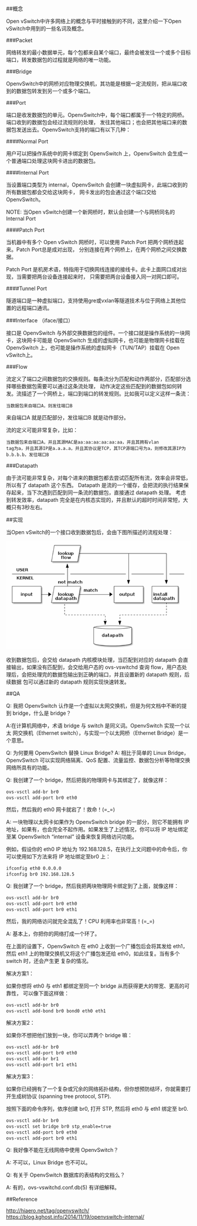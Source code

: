 ##概念

Open vSwitch中许多网络上的概念与平时接触到的不同，这里介绍一下Open
vSwitch中用到的一些名词及概念。

###Packet

网络转发的最小数据单元，每个包都来自某个端口，最终会被发往一个或多个目标端口，转发数据包的过程就是网络的唯一功能。

###Bridge

OpenvSwitch中的网桥对应物理交换机，其功能是根据一定流规则，把从端口收到的数据包转发到另一个或多个端口。

###Port

端口是收发数据包的单元。OpenvSwitch中，每个端口都属于一个特定的网桥。端口收到的数据包会经过流规则的处理，
发往其他端口；也会把其他端口来的数据包发送出去。OpenvSwitch支持的端口有以下几种：

####Normal Port

用户可以把操作系统中的网卡绑定到 OpenvSwitch 上，OpenvSwitch 会生成一个普通端口处理这块网卡进出的数据包。

####Internal Port

当设置端口类型为 internal，OpenvSwitch 会创建一块虚拟网卡，此端口收到的所有数据包都会交给这块网卡，
网卡发出的包会通过这个端口交给 OpenvSwitch。

NOTE: 当Open vSwitch创建一个新网桥时，默认会创建一个与网桥同名的 Internal Port

####Patch Port

当机器中有多个 Open vSwitch 网桥时，可以使用 Patch Port 把两个网桥连起来。Patch Port总是成对出现，
分别连接在两个网桥上，在两个网桥之间交换数据。

Patch Port 是机房术语，特指用于切换网线连接的接线卡。此卡上面网口成对出现，当需要把两台设备连接起来时，
只需要把两台设备接入同一对网口即可。

####Tunnel Port

隧道端口是一种虚拟端口，支持使用gre或vxlan等隧道技术与位于网络上其他位置的远程端口通讯。

###Interface （iface/接口）

接口是 OpenvSwitch 与外部交换数据包的组件。一个接口就是操作系统的一块网卡，这块网卡可能是 OpenvSwitch
生成的虚拟网卡，也可能是物理网卡挂载在 OpenvSwitch 上，也可能是操作系统的虚拟网卡（TUN/TAP）挂载在
Open vSwitch上。

###Flow

流定义了端口之间数据包的交换规则。每条流分为匹配和动作两部分，匹配部分选择哪些数据包需要可以通过这条流处理，
动作决定这些匹配到的数据包如何转发。流描述了一个网桥上，端口到端口的转发规则。比如我可以定义这样一条流：

    当数据包来自端口A，则发往端口B

来自端口A 就是匹配部分，发往端口B 就是动作部分。

流的定义可能非常复杂，比如：

    当数据包来自端口A，并且其源MAC是aa:aa:aa:aa:aa:aa，并且其拥有vlan
    tag为a，并且其源IP是a.a.a.a，并且其协议是TCP，其TCP源端口号为a，则修改其源IP为b.b.b.b，发往端口B

###Datapath

由于流可能非常复杂，对每个进来的数据包都去尝试匹配所有流，效率会非常低，所以有了 datapath 这个东西。
Datapath 是流的一个缓存，会把流的执行结果保存起来，当下次遇到匹配到同一条流的数据包，直接通过 datapath 处理。
考虑到转发效率，datapath 完全是在内核态实现的，并且默认的超时时间非常短，大概只有3秒左右。

##实现

当Open vSwitch的一个接口收到数据包后，会由下图所描述的流程处理：

![openvswitch 工作流](openvswitch-workflow.png)

收到数据包后，会交给 datapath 内核模块处理，当匹配到对应的 datapath 会直接输出，如果没有匹配到，会交给用户态的
ovs-vswitchd 查询 flow，用户态处理后，会把处理完的数据包输出到正确的端口，并且设置新的 datapath 规则，后续数据
包可以通过新的 datapath 规则实现快速转发。


##QA

Q: 我把 OpenvSwitch 认作是一个虚拟以太网交换机，但是为何文档中不断的提到
bridge，什么是 bridge？

A:在计算机网络中，术语 bridge 与 switch 是同义词。OpenvSwitch 实现一个以太
网交换机（Ethernet switch），与实现一个以太网桥（Ethernet Bridge）是一个意思。

Q: 为何要用 OpenvSwitch 替换 Linux Bridge?
A: 相比于简单的 Linux Bridge，OpenvSwitch 可以实现网络隔离、QoS
配置、流量监控、数据包分析等物理交换网络所具有的功能。

Q: 我创建了一个 bridge，然后把我的物理网卡与其绑定了，就像这样：

    ovs-vsctl add-br br0
    ovs-vsctl add-port br0 eth0

然后，然后我的 eth0 网卡就宕了！救命！(=_=)

A:  一块物理以太网卡如果作为 OpenvSwitch bridge 的一部分，则它不能拥有 IP
地址，如果有，也会完全不起作用。如果发生了上述情况，你可以将 IP 地址绑定至某
OpenvSwitch “internal” 设备来恢复网络访问功能。

例如，假设你的 eth0 IP 地址为
192.168.128.5，在执行上文问题中的命令后，你可以使用如下方法来将 IP 地址绑定至br0
上：

    ifconfig eth0 0.0.0.0
    ifconfig br0 192.168.128.5

Q: 我创建了一个 bridge，然后我把两块物理网卡绑定到了上面，就像这样：

    ovs-vsctl add-br br0
    ovs-vsctl add-port br0 eth0
    ovs-vsctl add-port br0 eth1

然后，我的网络访问就完全混乱了！CPU 利用率也非常高！(=_=)

A: 基本上，你把你的网络打成一个环了。

在上面的设置下，OpenvSwitch 在 eth0 上收到一个广播包后会将其发给 eth1，然后 eth1
上的物理交换机又将这个广播包发还给 eth0，如此往复。当有多个 switch 时，还会产生更
复杂的情况。

解决方案1：

如果你想将 eth0 与 eth1 都绑定至同一个 bridge 从而获得更大的带宽、更高的可靠性，
可以像下面这样做：

    ovs-vsctl add-br br0
    ovs-vsctl add-bond br0 bond0 eth0 eth1

解决方案2：

如果你不想把他们放到一块，你可以弄两个 bridge 嘛：

    ovs-vsctl add-br br0
    ovs-vsctl add-port br0 eth0
    ovs-vsctl add-br br1
    ovs-vsctl add-port br1 eth1

解决方案3：

如果你已经拥有了一个复杂或冗余的网络拓扑结构，但你想预防结环，你就需要打开生成树协议
(spanning tree protocol, STP).

按照下面的命令序列，依序创建 br0, 打开 STP, 然后将 eth0 与 eth1 绑定至 br0.

    ovs-vsctl add-br br0
    ovs-vsctl set bridge br0 stp_enable=true
    ovs-vsctl add-port br0 eth0
    ovs-vsctl add-port br0 eth1

Q: 我好像不能在无线网络中使用 OpenvSwitch？

A: 不可以，Linux Bridge 也不可以。

Q: 有关于 OpenvSwitch 数据库的表结构的文档么？

A: 有的，ovs-vswitchd.conf.db(5) 有详细解释。


##Reference

http://hiaero.net/tag/openvswitch/
https://blog.kghost.info/2014/11/19/openvswitch-internal/
